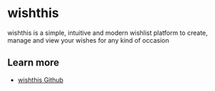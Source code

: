 # wishthis

wishthis is a simple, intuitive and modern wishlist platform to create, manage and view your wishes for any kind of occasion

## Learn more
- [wishthis Github](https://github.com/wishthis/wishthis)